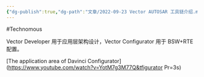 ```yaml
---
{"dg-publish":true,"dg-path":"文章/2022-09-23 Vector AUTOSAR 工具链介绍.md","permalink":"/文章/2022-09-23 Vector AUTOSAR 工具链介绍/"}
---
```


#Technomous 

Vector Developer 用于应用层架构设计，Vector Configurator 用于 BSW+RTE 配置。

[The application area of Davinci Configurator](https://www.youtube.com/watch?v=YotM7g3M77Q&tfigurator Pr=3s) 